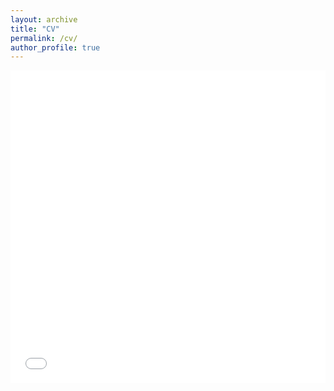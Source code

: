 ```yaml
---
layout: archive
title: "CV"
permalink: /cv/
author_profile: true
---
```


<iframe src="/files/cv_steven.pdf" width="100%" height="500" frameborder="no" border="0" marginwidth="0" marginheight="0"></iframe>
